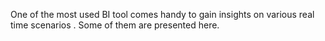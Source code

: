 One of the most used BI tool comes handy to gain insights on various real time scenarios . Some of them are presented here.
